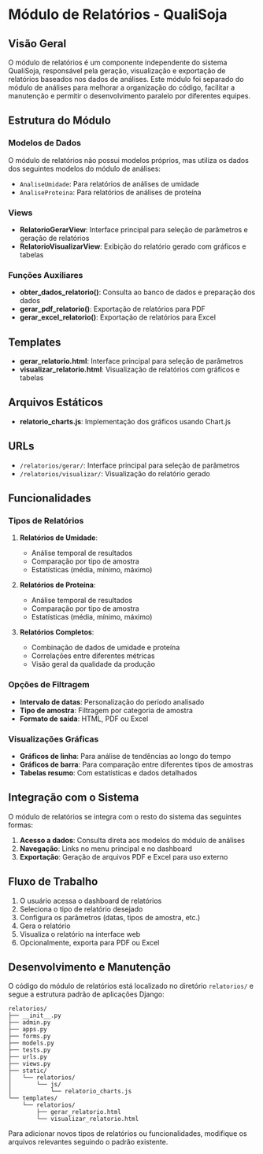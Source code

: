 # Módulo de Relatórios - QualiSoja

## Visão Geral

O módulo de relatórios é um componente independente do sistema QualiSoja, responsável pela geração, visualização e exportação de relatórios baseados nos dados de análises. Este módulo foi separado do módulo de análises para melhorar a organização do código, facilitar a manutenção e permitir o desenvolvimento paralelo por diferentes equipes.

## Estrutura do Módulo

### Modelos de Dados

O módulo de relatórios não possui modelos próprios, mas utiliza os dados dos seguintes modelos do módulo de análises:

- `AnaliseUmidade`: Para relatórios de análises de umidade
- `AnaliseProteina`: Para relatórios de análises de proteína

### Views

- **RelatorioGerarView**: Interface principal para seleção de parâmetros e geração de relatórios
- **RelatorioVisualizarView**: Exibição do relatório gerado com gráficos e tabelas

### Funções Auxiliares

- **obter_dados_relatorio()**: Consulta ao banco de dados e preparação dos dados
- **gerar_pdf_relatorio()**: Exportação de relatórios para PDF
- **gerar_excel_relatorio()**: Exportação de relatórios para Excel

## Templates

- **gerar_relatorio.html**: Interface principal para seleção de parâmetros
- **visualizar_relatorio.html**: Visualização de relatórios com gráficos e tabelas

## Arquivos Estáticos

- **relatorio_charts.js**: Implementação dos gráficos usando Chart.js

## URLs

- `/relatorios/gerar/`: Interface principal para seleção de parâmetros
- `/relatorios/visualizar/`: Visualização do relatório gerado

## Funcionalidades

### Tipos de Relatórios

1. **Relatórios de Umidade**:
   - Análise temporal de resultados
   - Comparação por tipo de amostra
   - Estatísticas (média, mínimo, máximo)

2. **Relatórios de Proteína**:
   - Análise temporal de resultados
   - Comparação por tipo de amostra
   - Estatísticas (média, mínimo, máximo)

3. **Relatórios Completos**:
   - Combinação de dados de umidade e proteína
   - Correlações entre diferentes métricas
   - Visão geral da qualidade da produção

### Opções de Filtragem

- **Intervalo de datas**: Personalização do período analisado
- **Tipo de amostra**: Filtragem por categoria de amostra
- **Formato de saída**: HTML, PDF ou Excel

### Visualizações Gráficas

- **Gráficos de linha**: Para análise de tendências ao longo do tempo
- **Gráficos de barra**: Para comparação entre diferentes tipos de amostras
- **Tabelas resumo**: Com estatísticas e dados detalhados

## Integração com o Sistema

O módulo de relatórios se integra com o resto do sistema das seguintes formas:

1. **Acesso a dados**: Consulta direta aos modelos do módulo de análises
2. **Navegação**: Links no menu principal e no dashboard
3. **Exportação**: Geração de arquivos PDF e Excel para uso externo

## Fluxo de Trabalho

1. O usuário acessa o dashboard de relatórios
2. Seleciona o tipo de relatório desejado
3. Configura os parâmetros (datas, tipos de amostra, etc.)
4. Gera o relatório
5. Visualiza o relatório na interface web
6. Opcionalmente, exporta para PDF ou Excel

## Desenvolvimento e Manutenção

O código do módulo de relatórios está localizado no diretório `relatorios/` e segue a estrutura padrão de aplicações Django:

```
relatorios/
├── __init__.py
├── admin.py
├── apps.py
├── forms.py
├── models.py
├── tests.py
├── urls.py
├── views.py
├── static/
│   └── relatorios/
│       └── js/
│           └── relatorio_charts.js
└── templates/
    └── relatorios/
        ├── gerar_relatorio.html
        └── visualizar_relatorio.html
```

Para adicionar novos tipos de relatórios ou funcionalidades, modifique os arquivos relevantes seguindo o padrão existente.

